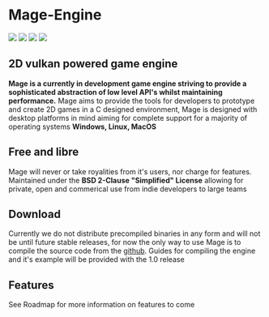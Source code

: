 # Mage-Engine

<p align="left">
    <img src ="https://img.shields.io/github/license/Alistair-Bell/MAGE-Engine"></img>
    <img src="https://img.shields.io/github/issues/Alistair-Bell/MAGE-Engine"></img>
    <img src="https://img.shields.io/github/forks/Alistair-Bell/MAGE-Engine"></img>
    <img src="https://img.shields.io/github/stars/Alistair-Bell/MAGE-Engine"></img>
</p>

## 2D vulkan powered game engine
**Mage is a currently in development game engine striving to provide a sophisticated abstraction of low level API's whilst maintaining performance.** Mage aims to provide the tools for developers to prototype and create 2D games in a C designed environment, Mage is designed with desktop platforms in mind aiming for complete support for a majority of operating systems **Windows, Linux, MacOS**

## Free and libre
Mage will never or take royalities from it's users, nor charge for features. Maintained under the **BSD 2-Clause "Simplified" License** allowing for private, open and commerical use from indie developers to large teams

## Download
Currently we do not distribute precompiled binaries in any form and will not be until future stable releases, for now the only way to use Mage is to compile the source code from the [github](https://github.com/Alistair-Bell/MAGE-Engine). Guides for compiling the engine and it's example will be provided with the 1.0 release

## Features
See Roadmap for more information on features to come